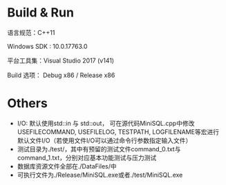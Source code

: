 # Build & Run

语言规范：C++11

Windows SDK : 10.0.17763.0

平台工具集：Visual Studio 2017 (v141)

Build 选项： Debug x86 / Release x86

# Others

- I/O: 默认使用std::in 与 std::out， 可在源代码MiniSQL.cpp中修改USEFILECOMMAND, USEFILELOG, TESTPATH, LOGFILENAME等宏进行默认文件I/O（若使用文件I/O可以通过命令行参数指定输入文件）
- 测试目录为./test/，其中有预留的测试文件command_0.txt与command_1.txt，分别对应基本功能测试与压力测试
- 数据库资源文件全部在./DataFiles/中
- 可执行文件为./Release/MiniSQL.exe或者./test/MiniSQL.exe

